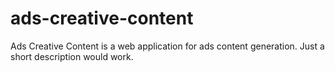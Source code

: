 # ads-creative-content
Ads Creative Content is a web application for ads content generation. Just a short description would work. 
